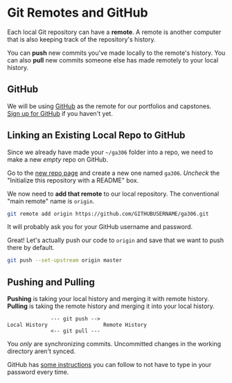 # Git Remotes and GitHub

Each local Git repository can have a **remote**.
A remote is another computer that is also keeping track of the repository's history.

You can **push** new commits you've made locally to the remote's history.
You can also **pull** new commits someone else has made remotely to your local history.

## GitHub

We will be using [GitHub](https://github.com) as the remote for our portfolios and capstones.
[Sign up for GitHub](https://github.com/join) if you haven't yet.

## Linking an Existing Local Repo to GitHub

Since we already have made your `~/ga306` folder into a repo, we need to make a new _empty_ repo on GitHub.

Go to the [new repo page](https://github.com/new) and create a new one named `ga306`.
_Uncheck_ the "Initialize this repository with a README" box.

We now need to **add that remote** to our local repository.
The conventional "main remote" name is `origin`.

```bash
git remote add origin https://github.com/GITHUBUSERNAME/ga306.git
```

It will probably ask you for your GitHub username and password.

Great!
Let's actually push our code to `origin` and save that we want to push there by default.

```bash
git push --set-upstream origin master
```

## Pushing and Pulling

**Pushing** is taking your local history and merging it with remote history.
**Pulling** is taking the remote history and merging it into your local history.

```
              --- git push -->
Local History                  Remote History
              <-- git pull ---
```

You _only_ are synchronizing commits.
Uncommitted changes in the working directory aren't synced.

GitHub has [some instructions](https://help.github.com/articles/caching-your-github-password-in-git/) you can follow to not have to type in your password every time.
